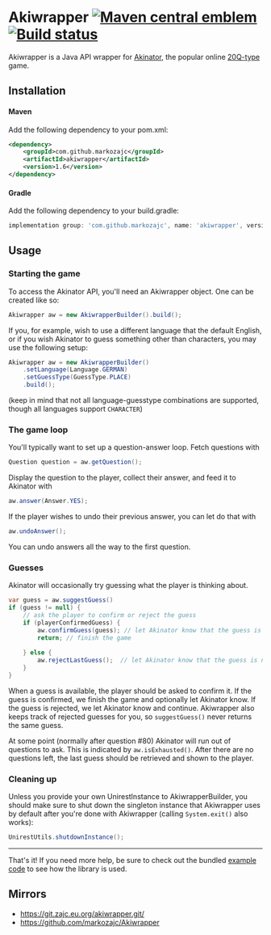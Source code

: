 [maven-img]: https://img.shields.io/maven-central/v/com.github.markozajc/akiwrapper.svg?label=Maven%20Central
[maven]: https://mvnrepository.com/artifact/com.github.markozajc/akiwrapper

[build-img]: https://github.com/markozajc/Akiwrapper/actions/workflows/test.yml/badge.svg?branch=master
[build]: https://github.com/markozajc/Akiwrapper/actions/workflows/test.yml?query=branch%3Amaster

# Akiwrapper [![Maven central emblem][maven-img]][maven] [![Build status][build-img]][build]
Akiwrapper is a Java API wrapper for [Akinator](https://en.akinator.com/), the popular online
[20Q-type](https://en.wikipedia.org/wiki/Twenty_questions) game.

## Installation
#### Maven
Add the following dependency to your pom.xml:
```xml
<dependency>
    <groupId>com.github.markozajc</groupId>
    <artifactId>akiwrapper</artifactId>
    <version>1.6</version>
</dependency>
```
#### Gradle
Add the following dependency to your build.gradle:
```gradle
implementation group: 'com.github.markozajc', name: 'akiwrapper', version: '1.6'
```

## Usage

### Starting the game

To access the Akinator API, you'll need an Akiwrapper object. One can be created like so:
```java
Akiwrapper aw = new AkiwrapperBuilder().build();
```

If you, for example, wish to use a different language that the default English, or if you wish Akinator to guess
something other than characters, you may use the following setup:
```java
Akiwrapper aw = new AkiwrapperBuilder()
    .setLanguage(Language.GERMAN)
    .setGuessType(GuessType.PLACE)
    .build();
```
(keep in mind that not all language-guesstype combinations are supported, though all languages support `CHARACTER`)

### The game loop

You'll typically want to set up a question-answer loop. Fetch questions with
```java
Question question = aw.getQuestion();
```

Display the question to the player, collect their answer, and feed it to Akinator with
```java
aw.answer(Answer.YES);
``` 

If the player wishes to undo their previous answer, you can let do that with
```java
aw.undoAnswer();
```
You can undo answers all the way to the first question.

### Guesses

Akinator will occasionally try guessing what the player is thinking about.
```java
var guess = aw.suggestGuess()
if (guess != null) {
    // ask the player to confirm or reject the guess
    if (playerConfirmedGuess) {
        aw.confirmGuess(guess); // let Akinator know that the guess is right
        return; // finish the game
        
    } else {
        aw.rejectLastGuess();  // let Akinator know that the guess is not right - this also gives us a new question
    }
}
```
When a guess is available, the player should be asked to confirm it. If the guess is confirmed, we finish the game and
optionally let Akinator know. If the guess is rejected, we let Akinator know and continue. Akiwrapper also keeps track
of rejected guesses for you, so `suggestGuess()` never returns the same guess.
 
At some point (normally after question #80) Akinator will run out of questions to ask. This is indicated by
`aw.isExhausted()`. After there are no questions left, the last guess should be retrieved and shown to the player.

### Cleaning up

Unless you provide your own UnirestInstance to AkiwrapperBuilder, you should make sure to shut down the singleton 
instance that Akiwrapper uses by default after you're done with Akiwrapper (calling `System.exit()` also works):
```java
UnirestUtils.shutdownInstance();
```

---

That's it! If you need more help, be sure to check out the bundled
[example code](../master/example) to see how the library is used.

## Mirrors
* https://git.zajc.eu.org/akiwrapper.git/
* https://github.com/markozajc/Akiwrapper
